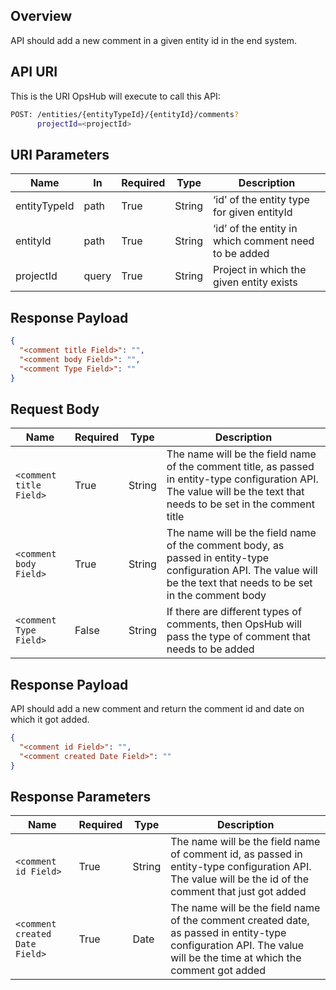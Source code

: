 ## Overview
API should add a new comment in a given entity id in the end system.

## API URI
This is the URI OpsHub will execute to call this API:

```bash
POST: /entities/{entityTypeId}/{entityId}/comments? 
      projectId=<projectId>
```

## URI Parameters

| Name | In | Required | Type | Description |
|------|----|---------|------|-------------|
| entityTypeId | path | True | String | ‘id’ of the entity type for given entityId |
| entityId | path | True | String | ‘id’ of the entity in which comment need to be added |
| projectId | query | True | String | Project in which the given entity exists |

## Response Payload

```json
{
  "<comment title Field>": "",
  "<comment body Field>": "",
  "<comment Type Field>": ""
}
```

## Request Body

| Name | Required | Type | Description |
|------|---------|------|-------------|
| `<comment title Field>` | True | String | The name will be the field name of the comment title, as passed in entity-type configuration API. The value will be the text that needs to be set in the comment title |
| `<comment body Field>` | True | String | The name will be the field name of the comment body, as passed in entity-type configuration API. The value will be the text that needs to be set in the comment body |
| `<comment Type Field>` | False | String | If there are different types of comments, then OpsHub will pass the type of comment that needs to be added |

## Response Payload

API should add a new comment and return the comment id and date on which it got added.

```json
{
  "<comment id Field>": "",
  "<comment created Date Field>": ""
}
```

## Response Parameters

| Name | Required | Type | Description |
|------|---------|------|-------------|
| `<comment id Field>` | True | String | The name will be the field name of comment id, as passed in entity-type configuration API. The value will be the id of the comment that just got added |
| `<comment created Date Field>` | True | Date | The name will be the field name of the comment created date, as passed in entity-type configuration API. The value will be the time at which the comment got added |


